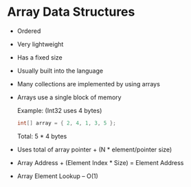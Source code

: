 # Array Data Structures
- Ordered
- Very lightweight
- Has a fixed size
- Usually built into the language
- Many collections are implemented by using arrays
- Arrays use a single block of memory

  Example: (Int32 uses 4 bytes)

  ```csharp
  int[] array = { 2, 4, 1, 3, 5 };
  ```
  Total: 5 * 4 bytes

- Uses total of array pointer + (N * element/pointer size)
- Array Address + (Element Index * Size) = Element Address
- Array Element Lookup – O(1)
